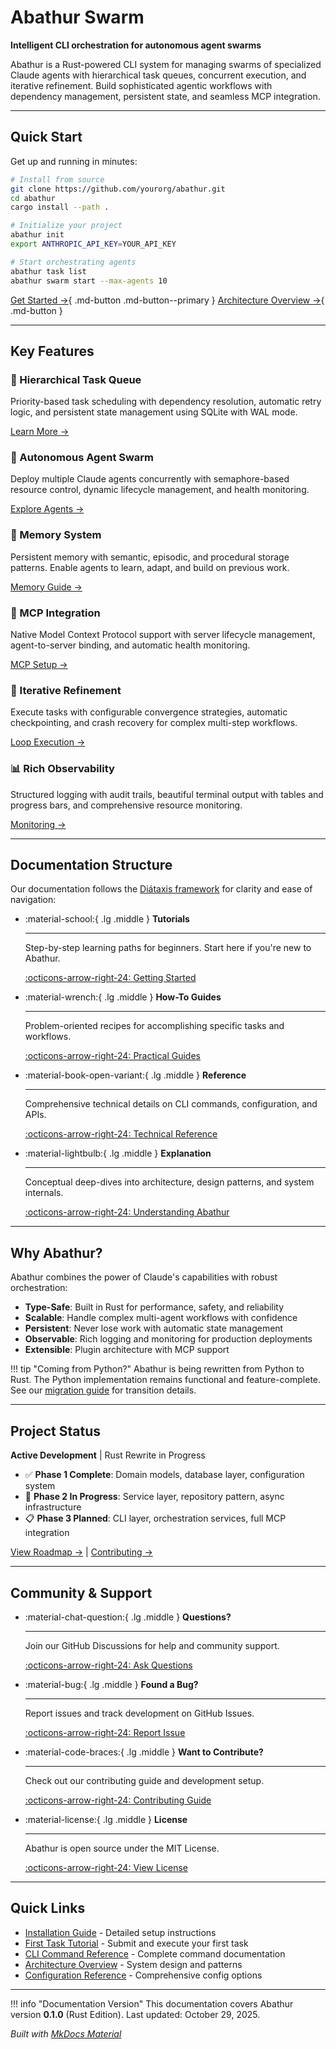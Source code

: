 # Abathur Swarm

**Intelligent CLI orchestration for autonomous agent swarms**

Abathur is a Rust-powered CLI system for managing swarms of specialized Claude agents with hierarchical task queues, concurrent execution, and iterative refinement. Build sophisticated agentic workflows with dependency management, persistent state, and seamless MCP integration.

---

## Quick Start

Get up and running in minutes:

```bash
# Install from source
git clone https://github.com/yourorg/abathur.git
cd abathur
cargo install --path .

# Initialize your project
abathur init
export ANTHROPIC_API_KEY=YOUR_API_KEY

# Start orchestrating agents
abathur task list
abathur swarm start --max-agents 10
```

[Get Started →](tutorials/quickstart.md){ .md-button .md-button--primary }
[Architecture Overview →](explanation/architecture.md){ .md-button }

---

## Key Features

### 🎯 Hierarchical Task Queue
Priority-based task scheduling with dependency resolution, automatic retry logic, and persistent state management using SQLite with WAL mode.

[Learn More →](explanation/task-queue.md)

### 🤖 Autonomous Agent Swarm
Deploy multiple Claude agents concurrently with semaphore-based resource control, dynamic lifecycle management, and health monitoring.

[Explore Agents →](reference/agent-types.md)

### 🧠 Memory System
Persistent memory with semantic, episodic, and procedural storage patterns. Enable agents to learn, adapt, and build on previous work.

[Memory Guide →](how-to/memory-management.md)

### 🔌 MCP Integration
Native Model Context Protocol support with server lifecycle management, agent-to-server binding, and automatic health monitoring.

[MCP Setup →](how-to/mcp-integration.md)

### 🔄 Iterative Refinement
Execute tasks with configurable convergence strategies, automatic checkpointing, and crash recovery for complex multi-step workflows.

[Loop Execution →](reference/loop-execution.md)

### 📊 Rich Observability
Structured logging with audit trails, beautiful terminal output with tables and progress bars, and comprehensive resource monitoring.

[Monitoring →](how-to/monitoring.md)

---

## Documentation Structure

Our documentation follows the [Diátaxis framework](https://diataxis.fr/) for clarity and ease of navigation:

<div class="grid cards" markdown>

-   :material-school:{ .lg .middle } __Tutorials__

    ---

    Step-by-step learning paths for beginners. Start here if you're new to Abathur.

    [:octicons-arrow-right-24: Getting Started](tutorials/index.md)

-   :material-wrench:{ .lg .middle } __How-To Guides__

    ---

    Problem-oriented recipes for accomplishing specific tasks and workflows.

    [:octicons-arrow-right-24: Practical Guides](how-to/index.md)

-   :material-book-open-variant:{ .lg .middle } __Reference__

    ---

    Comprehensive technical details on CLI commands, configuration, and APIs.

    [:octicons-arrow-right-24: Technical Reference](reference/index.md)

-   :material-lightbulb:{ .lg .middle } __Explanation__

    ---

    Conceptual deep-dives into architecture, design patterns, and system internals.

    [:octicons-arrow-right-24: Understanding Abathur](explanation/index.md)

</div>

---

## Why Abathur?

Abathur combines the power of Claude's capabilities with robust orchestration:

- **Type-Safe**: Built in Rust for performance, safety, and reliability
- **Scalable**: Handle complex multi-agent workflows with confidence
- **Persistent**: Never lose work with automatic state management
- **Observable**: Rich logging and monitoring for production deployments
- **Extensible**: Plugin architecture with MCP support

!!! tip "Coming from Python?"
    Abathur is being rewritten from Python to Rust. The Python implementation remains functional and feature-complete. See our [migration guide](how-to/python-migration.md) for transition details.

---

## Project Status

**Active Development** | Rust Rewrite in Progress

- ✅ **Phase 1 Complete**: Domain models, database layer, configuration system
- 🚧 **Phase 2 In Progress**: Service layer, repository pattern, async infrastructure
- 📋 **Phase 3 Planned**: CLI layer, orchestration services, full MCP integration

[View Roadmap →](explanation/roadmap.md) | [Contributing →](contributing.md)

---

## Community & Support

<div class="grid cards" markdown>

-   :material-chat-question:{ .lg .middle } __Questions?__

    ---

    Join our GitHub Discussions for help and community support.

    [:octicons-arrow-right-24: Ask Questions](https://github.com/yourorg/abathur/discussions)

-   :material-bug:{ .lg .middle } __Found a Bug?__

    ---

    Report issues and track development on GitHub Issues.

    [:octicons-arrow-right-24: Report Issue](https://github.com/yourorg/abathur/issues)

-   :material-code-braces:{ .lg .middle } __Want to Contribute?__

    ---

    Check out our contributing guide and development setup.

    [:octicons-arrow-right-24: Contributing Guide](contributing.md)

-   :material-license:{ .lg .middle } __License__

    ---

    Abathur is open source under the MIT License.

    [:octicons-arrow-right-24: View License](https://github.com/yourorg/abathur/blob/main/LICENSE)

</div>

---

## Quick Links

- [Installation Guide](tutorials/installation.md) - Detailed setup instructions
- [First Task Tutorial](tutorials/first-task.md) - Submit and execute your first task
- [CLI Command Reference](reference/cli-commands.md) - Complete command documentation
- [Architecture Overview](explanation/architecture.md) - System design and patterns
- [Configuration Reference](reference/configuration.md) - Comprehensive config options

---

!!! info "Documentation Version"
    This documentation covers Abathur version **0.1.0** (Rust Edition). Last updated: October 29, 2025.

*Built with [MkDocs Material](https://squidfunk.github.io/mkdocs-material/)*
